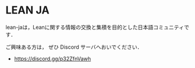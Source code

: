 # LEAN JA

lean-jaは，Leanに関する情報の交換と集積を目的とした日本語コミュニティです．

ご興味ある方は， ぜひ Discord サーバへおいでください． 
* <https://discord.gg/p32ZfnVawh>
